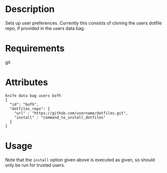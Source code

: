 Description
===========

Sets up user preferences. Currently this consists of cloning the users dotfile repo, if provided in the users data bag.

Requirements
============

  git

Attributes
==========

    knife data bag users bofh
    {
      "id": "bofh",
      "dotfiles_repo": {
        "url" : "https://github.com/username/dotfiles.git",
        "install" : "command_to_install_dotfiles"
      }
    }

Usage
=====

Note that the `install` option given above is executed as given, so should only be run for trusted users.

